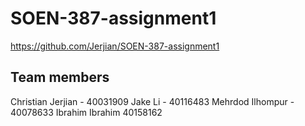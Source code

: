 # SOEN-387-assignment1

https://github.com/Jerjian/SOEN-387-assignment1

## Team members

Christian Jerjian - 40031909
Jake Li - 40116483
Mehrdod Ilhompur - 40078633
Ibrahim Ibrahim 40158162
